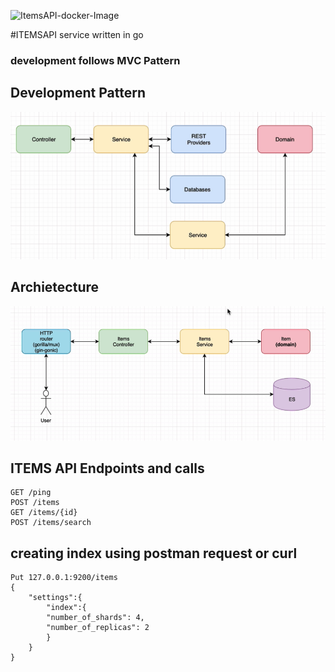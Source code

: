![ItemsAPI-docker-Image](https://github.com/laithrafid/items-api/actions/workflows/main.yml/badge.svg?branch=main)


#ITEMSAPI service written in go 
### development follows MVC Pattern


## Development Pattern
![alt text](https://github.com/laithrafid/infra-api/blob/main/Images/devpattern.png?raw=true)

## Archietecture 
![alt text](https://github.com/laithrafid/infra-api/blob/main/Images/items.png?raw=true)



## ITEMS API Endpoints and calls 
    GET /ping
	POST /items
	GET /items/{id}
	POST /items/search

## creating index using postman request or curl
```
Put 127.0.0.1:9200/items
{
    "settings":{
        "index":{
        "number_of_shards": 4,
        "number_of_replicas": 2
        }
    }
}
```
